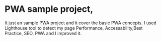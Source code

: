 # PWA sample project,
It just an sample PWA project and it cover the basic PWA concepts. I used Lighthouse tool to detect my page Performance, Accessability,Best Practice, SEO, PWA and I improved it.
    
